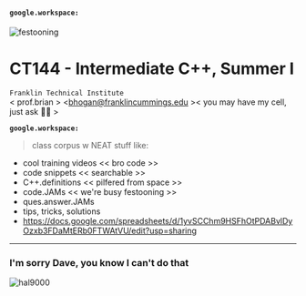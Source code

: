 #### **`google.workspace:`** 
![festooning](https://user-images.githubusercontent.com/59778456/235022589-fbb23ebb-d35f-4533-b767-491e1414c652.PNG)  

# CT144 - Intermediate C++, Summer I  
`Franklin Technical Institute`  
< prof.brian > <bhogan@franklincummings.edu >< you may have my cell, just ask 🧑‍🚀 >  

**`google.workspace:`**  
> class corpus w NEAT stuff like:  
- cool training videos << bro code  >>
- code snippets  << searchable >>  
- C++.definitions << pilfered from space >>
- code.JAMs << we're busy festooning >>  
- ques.answer.JAMs  
- tips, tricks, solutions   
- https://docs.google.com/spreadsheets/d/1yvSCChm9HSFhOtPDABvlDyOzxb3FDaMtERb0FTWAtVU/edit?usp=sharing








---------------------  
### I'm sorry Dave, you know I can't do that 
![hal9000](https://user-images.githubusercontent.com/59778456/218209079-232d8f04-bb9a-4843-a6a1-d8cdf25a19fd.png)
